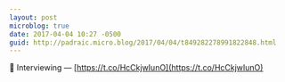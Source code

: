 ```yaml
---
layout: post
microblog: true
date: 2017-04-04 10:27 -0500
guid: http://padraic.micro.blog/2017/04/04/t849282278991822848.html
---
```

🔗 Interviewing — [https://t.co/HcCkjwIunO](https://t.co/HcCkjwIunO)
